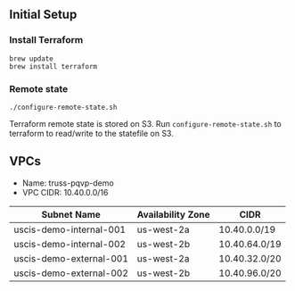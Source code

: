 ## Initial Setup

### Install Terraform
```
brew update
brew install terraform
```

### Remote state
```
./configure-remote-state.sh
```
Terraform remote state is stored on S3. Run `configure-remote-state.sh` to terraform to read/write to the statefile on S3.

## VPCs
* Name: truss-pqvp-demo
* VPC CIDR: 10.40.0.0/16

| Subnet Name             | Availability Zone | CIDR           |
|-------------------------|-------------------|----------------|
| uscis-demo-internal-001 |     us-west-2a    | 10.40.0.0/19   |
| uscis-demo-internal-002 |     us-west-2b    | 10.40.64.0/19  |
| uscis-demo-external-001 |     us-west-2a    | 10.40.32.0/20  |
| uscis-demo-external-002 |     us-west-2b    | 10.40.96.0/20  |
